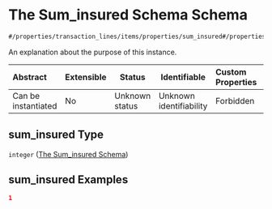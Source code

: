 # The Sum_insured Schema Schema

```txt
#/properties/transaction_lines/items/properties/sum_insured#/properties/transaction_lines/items/properties/sum_insured
```

An explanation about the purpose of this instance.


| Abstract            | Extensible | Status         | Identifiable            | Custom Properties | Additional Properties | Access Restrictions | Defined In                                                                           |
| :------------------ | ---------- | -------------- | ----------------------- | :---------------- | --------------------- | ------------------- | ------------------------------------------------------------------------------------ |
| Can be instantiated | No         | Unknown status | Unknown identifiability | Forbidden         | Allowed               | none                | [quote_schema.schema.json\*](../out/quote_schema.schema.json "open original schema") |

## sum_insured Type

`integer` ([The Sum_insured Schema](quote_schema-properties-the-transaction_lines-schema-the-items-schema-properties-the-sum_insured-schema.md))

## sum_insured Examples

```json
1
```
